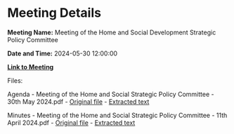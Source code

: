 # Meeting Details

**Meeting Name:** Meeting of the Home and Social Development Strategic Policy Committee

**Date and Time:** 2024-05-30 12:00:00

**[Link to Meeting](https://www.limerick.ie/council/whats-on/meeting-of-the-home-and-social-development-strategic-policy-committee-6)**

Files: 

Agenda - Meeting of the Home and Social Strategic Policy Committee - 30th May 2024.pdf - [Original file](https://www.limerick.ie/sites/default/files/media/documents/2024-05/agenda-meeting-of-the-home-and-social-strategic-policy-committee-30th-may-2024.pdf) - [Extracted text](./Agenda%20-%20Meeting%20of%20the%20Home%20and%20Social%20Strategic%20Policy%20Committee%20-%2030th%20May%202024.md)

Minutes - Meeting of the Home and Social Strategic Policy Committee - 11th April 2024.pdf - [Original file](https://www.limerick.ie/sites/default/files/media/documents/2024-05/minutes-meeting-of-the-home-and-social-strategic-policy-committee-11th-april-2024.pdf) - [Extracted text](./Minutes%20-%20Meeting%20of%20the%20Home%20and%20Social%20Strategic%20Policy%20Committee%20-%2011th%20April%202024.md)

